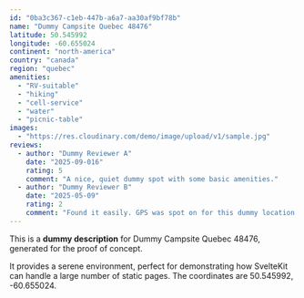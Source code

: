 ```yaml
---
id: "0ba3c367-c1eb-447b-a6a7-aa30af9bf78b"
name: "Dummy Campsite Quebec 48476"
latitude: 50.545992
longitude: -60.655024
continent: "north-america"
country: "canada"
region: "quebec"
amenities:
  - "RV-suitable"
  - "hiking"
  - "cell-service"
  - "water"
  - "picnic-table"
images:
  - "https://res.cloudinary.com/demo/image/upload/v1/sample.jpg"
reviews:
  - author: "Dummy Reviewer A"
    date: "2025-09-016"
    rating: 5
    comment: "A nice, quiet dummy spot with some basic amenities."
  - author: "Dummy Reviewer B"
    date: "2025-05-09"
    rating: 2
    comment: "Found it easily. GPS was spot on for this dummy location."
---
```


This is a **dummy description** for Dummy Campsite Quebec 48476, generated for the proof of concept.

It provides a serene environment, perfect for demonstrating how SvelteKit can handle a large number of static pages. The coordinates are 50.545992, -60.655024.
